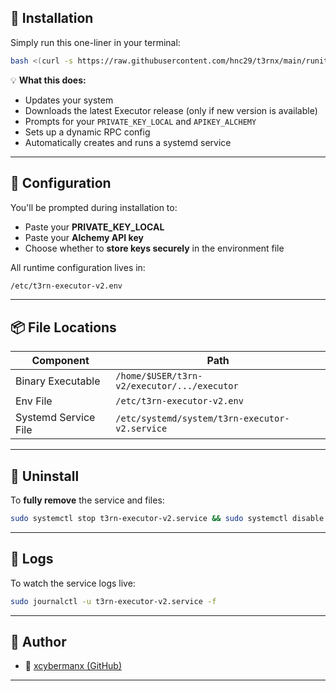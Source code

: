 

## 🚀 Installation

Simply run this one-liner in your terminal:

```bash
bash <(curl -s https://raw.githubusercontent.com/hnc29/t3rnx/main/runit.sh)
```

💡 **What this does:**

- Updates your system
- Downloads the latest Executor release (only if new version is available)
- Prompts for your `PRIVATE_KEY_LOCAL` and `APIKEY_ALCHEMY`
- Sets up a dynamic RPC config
- Automatically creates and runs a systemd service

---

## 🔧 Configuration

You'll be prompted during installation to:

- Paste your **PRIVATE_KEY_LOCAL**
- Paste your **Alchemy API key**
- Choose whether to **store keys securely** in the environment file

All runtime configuration lives in:

```bash
/etc/t3rn-executor-v2.env
```

---

## 📦 File Locations

| Component             | Path                                      |
|----------------------|-------------------------------------------|
| Binary Executable     | `/home/$USER/t3rn-v2/executor/.../executor` |
| Env File              | `/etc/t3rn-executor-v2.env`              |
| Systemd Service File  | `/etc/systemd/system/t3rn-executor-v2.service` |

---

## 🧼 Uninstall

To **fully remove** the service and files:

```bash
sudo systemctl stop t3rn-executor-v2.service && sudo systemctl disable t3rn-executor-v2.service && sudo rm /etc/systemd/system/t3rn-executor-v2.service && sudo rm -rf /home/$USER/t3rn-v2 && sudo systemctl daemon-reload
```

---

## 📄 Logs

To watch the service logs live:

```bash
sudo journalctl -u t3rn-executor-v2.service -f
```

---

## 🧠 Author

- 🔗 [xcybermanx (GitHub)](https://github.com/xcybermanx)

---
